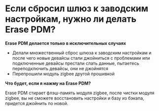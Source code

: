 # Если сбросил шлюз к заводским настройкам, нужно ли делать Erase PDM?

**Erase PDM делается только в исключительных случаях**

* Делали множественный сброс шлюза к заводским настройкам и после чего новые девайсы стали джойниться с проблемами или подключенные девайсы престали слать данные, пытаетесь переподключить девайсы, они не джойнятся
* Перепрошили модуль zigbee другой прошивкой

**Что будет, если я нажму на Erase PDM?**

Erase PDM стирает флэш-память модуля zigbee, после чистки модуля zigbee, вы не сможете восстановить настройки и базу из бэкапа, придется джойнить по новой.
